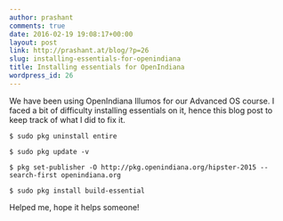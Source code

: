 ```yaml
---
author: prashant
comments: true
date: 2016-02-19 19:08:17+00:00
layout: post
link: http://prashant.at/blog/?p=26
slug: installing-essentials-for-openindiana
title: Installing essentials for OpenIndiana
wordpress_id: 26
---
```


We have been using OpenIndiana Illumos for our Advanced OS course. I faced a bit of difficulty installing essentials on it, hence this blog post to keep track of what I did to fix it.



	$ sudo pkg uninstall entire

	$ sudo pkg update -v

	$ pkg set-publisher -O http://pkg.openindiana.org/hipster-2015 --search-first openindiana.org

	$ sudo pkg install build-essential

Helped me, hope it helps someone!

